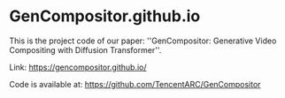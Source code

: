 # [](./static/images/gencompositor_logo.png) GenCompositor.github.io
This is the project code of our paper: ''GenCompositor: Generative Video Compositing with Diffusion Transformer''.

Link: https://gencompositor.github.io/

Code is available at: https://github.com/TencentARC/GenCompositor
